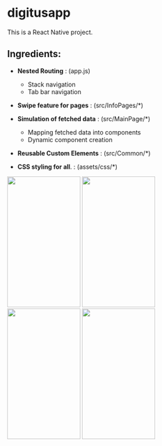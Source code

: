 # digitusapp

This is a React Native project.

## Ingredients:

- **Nested Routing**  : (app.js)
   - Stack navigation 
   - Tab bar navigation
   

- **Swipe feature for pages**  : (src/InfoPages/*) 


- **Simulation of fetched data**  : (src/MainPage/*) 
   - Mapping fetched data into components
   - Dynamic component creation
   
   
- **Reusable Custom Elements**  : (src/Common/*)


- **CSS styling for all**. : (assets/css/*)


<img src="https://github.com/ilketorun/digitusapp/blob/main/gifs/infopages.gif" width="168" height="300" />     <img src="https://github.com/ilketorun/digitusapp/blob/main/gifs/TopTabBar.gif" width="168" height="300" />     <img src="https://github.com/ilketorun/digitusapp/blob/main/gifs/bottomTabBar.gif" width="168" height="300" />     <img src="https://github.com/ilketorun/digitusapp/blob/main/gifs/detailsPage.gif" width="168" height="300" />

